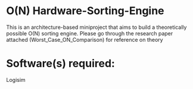 # O(N) Hardware-Sorting-Engine
This is an architecture-based miniproject that aims to build a theoretically possible O(N) sorting engine.
Please go through the research paper attached (Worst_Case_ON_Comparison) for reference on theory

# Software(s) required: 
  Logisim



